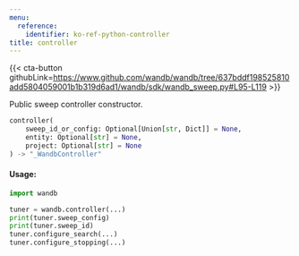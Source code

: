 ```yaml
---
menu:
  reference:
    identifier: ko-ref-python-controller
title: controller
---
```


{{< cta-button githubLink=https://www.github.com/wandb/wandb/tree/637bddf198525810add5804059001b1b319d6ad1/wandb/sdk/wandb_sweep.py#L95-L119 >}}

Public sweep controller constructor.

```python
controller(
    sweep_id_or_config: Optional[Union[str, Dict]] = None,
    entity: Optional[str] = None,
    project: Optional[str] = None
) -> "_WandbController"
```

#### Usage:

```python
import wandb

tuner = wandb.controller(...)
print(tuner.sweep_config)
print(tuner.sweep_id)
tuner.configure_search(...)
tuner.configure_stopping(...)
```